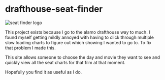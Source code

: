 # drafthouse-seat-finder

![seat finder logo](https://almightyzero.com/drafthouse/images/seat_finder_title.svg)

This project exists because I go to the alamo drafthouse way to much. I found myself getting mildly annoyed with having to click through multiple slow loading charts to figure out which showing I wanted to go to. To fix that problem I made this.

This site allows someone to choose the day and movie they want to see and quickly view all the seat charts for that film at that moment.

Hopefully you find it as useful as I do.
